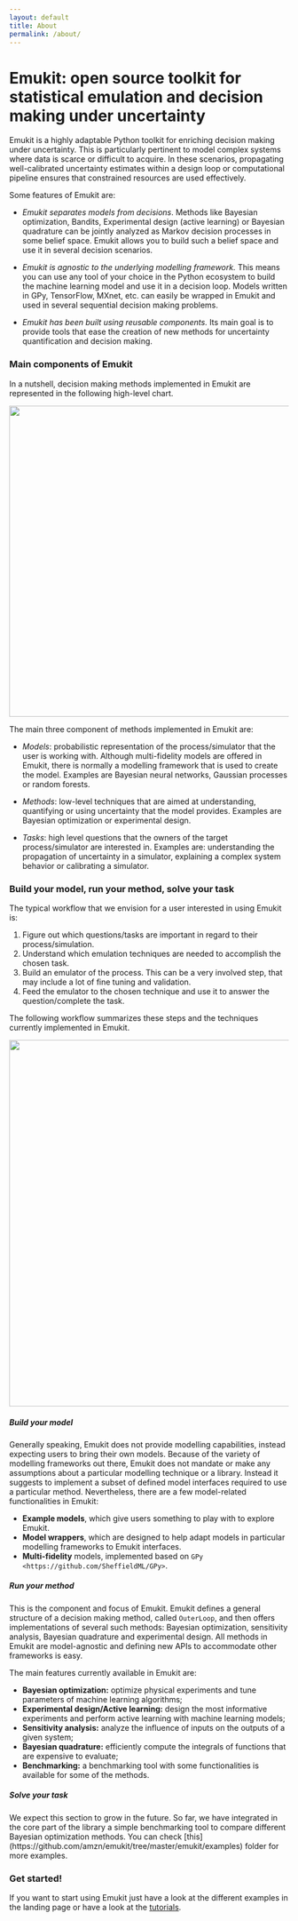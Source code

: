 ```yaml
---
layout: default
title: About
permalink: /about/
---
```


<h1>Emukit: open source toolkit for statistical emulation and decision making under uncertainty</h1>

Emukit is a highly adaptable Python toolkit for enriching decision making under uncertainty. This is 
particularly pertinent to model complex systems where data is scarce or difficult to acquire. In these scenarios, 
propagating well-calibrated uncertainty estimates within a design loop or computational 
pipeline ensures that constrained resources are used effectively.


Some features of Emukit are:

- *Emukit separates models from decisions*. Methods like Bayesian optimization, Bandits, Experimental design (active learning) or Bayesian quadrature 
can be jointly analyzed as Markov decision processes in some belief space. Emukit allows you to build such a belief space and use it 
in several decision scenarios. 

- *Emukit is agnostic to the underlying modelling framework.* This means you can use any tool of your choice in the Python ecosystem to 
build the machine learning model and use it in a decision loop. Models written in GPy, TensorFlow, MXnet, etc. can easily be
wrapped in Emukit and used in several sequential decision making problems. 

- *Emukit has been built using reusable components.* Its main goal is to provide tools that ease 
the creation of new methods for uncertainty quantification and decision making.




<h3> Main components of Emukit</h3>

In a nutshell, decision making methods implemented in Emukit are represented in the following high-level chart.


<div align="center"><img width="560" src="../images//emukit_vision.svg" />       </div>

The main three component of methods implemented in Emukit are:

* *Models*: probabilistic representation of the process/simulator that the user is working with. Although multi-fidelity models are offered in Emukit, there is normally a modelling framework that is used to create the model. Examples are Bayesian neural networks, Gaussian processes or random forests. 

* *Methods*: low-level techniques that are aimed at understanding, quantifying or using uncertainty that the model provides. Examples are Bayesian optimization or experimental design.

* *Tasks*: high level questions that the owners of the target process/simulator are interested in. Examples are: understanding the propagation of uncertainty in a simulator, explaining a complex system behavior or calibrating a simulator.

<h3> Build your model, run your method, solve your task </h3>


The typical workflow that we envision for a user interested in using Emukit is:
1. Figure out which questions/tasks are important in regard to their process/simulation.
2. Understand which emulation techniques are needed to accomplish the chosen task.
3. Build an emulator of the process. This can be a very involved step, that may include a lot of fine tuning and validation.
4. Feed the emulator to the chosen technique and use it to answer the question/complete the task. 

The following workflow summarizes these steps and the techniques currently implemented in Emukit.

<div align="center"><img width="660" src="../images//model_method_task.jpeg" />       </div>




<h5> Build your model </h5>

Generally speaking, Emukit does not provide modelling capabilities, instead expecting users to bring their own models. Because of the variety of modelling frameworks out there, Emukit does not mandate or make any assumptions about a particular modelling technique or a library. Instead it suggests to implement a subset of defined model interfaces required to use a particular method. Nevertheless, there are a few model-related functionalities in Emukit:
* **Example models**, which give users something to play with to explore Emukit.
* **Model wrappers**, which are designed to help adapt models in particular modelling frameworks to Emukit interfaces.
* **Multi-fidelity** models, implemented based on `GPy <https://github.com/SheffieldML/GPy>`.

<h5> Run your method </h5>

This is the component and focus of Emukit. Emukit defines a general structure of a decision making method, called ``OuterLoop``, and then offers implementations of several such methods: Bayesian optimization, sensitivity analysis, Bayesian quadrature and experimental design. All methods in Emukit are model-agnostic and defining new APIs to accommodate other frameworks is easy.
 
 The main features currently available in Emukit are:

* **Bayesian optimization:** optimize physical experiments and tune parameters of machine learning algorithms;
* **Experimental design/Active learning:** design the most informative experiments and perform active learning with machine learning models;
* **Sensitivity analysis:** analyze the influence of inputs on the outputs of a given system;
* **Bayesian quadrature:** efficiently compute the integrals of functions that are expensive to evaluate;
* **Benchmarking:** a benchmarking tool with some functionalities is available for some of the methods.
 
<h5> Solve your task </h5>
We expect this section to grow in the future. So far, we have integrated in the core part of the library 
 a simple benchmarking tool to compare different Bayesian optimization methods. You can check [this](https://github.com/amzn/emukit/tree/master/emukit/examples) folder for more examples.


<h3> Get started!</h3>

If you want to start using Emukit just have a look at the different examples in the landing page or have a look at the [tutorials](http://nbviewer.jupyter.org/github/amzn/emukit/blob/master/notebooks/index.ipynb).


